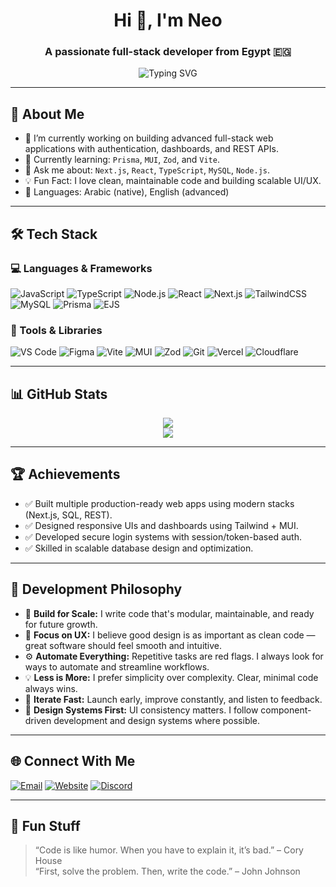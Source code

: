 <h1 align="center">Hi 👋, I'm Neo</h1>
<h3 align="center">A passionate full-stack developer from Egypt 🇪🇬</h3>

<p align="center">
  <img src="https://readme-typing-svg.demolab.com?font=Fira+Code&duration=3000&pause=1000&color=00F7FF&center=true&vCenter=true&width=435&lines=Full+Stack+Web+Developer;Next.js+%2B+Tailwind+CSS+Lover;Always+Learning+New+Technologies" alt="Typing SVG" />
</p>

---

## 📌 About Me

- 🔭 I’m currently working on building advanced full-stack web applications with authentication, dashboards, and REST APIs.
- 🌱 Currently learning: `Prisma`, `MUI`, `Zod`, and `Vite`.
- 💬 Ask me about: `Next.js`, `React`, `TypeScript`, `MySQL`, `Node.js`.
- 💡 Fun Fact: I love clean, maintainable code and building scalable UI/UX.
- 🧠 Languages: Arabic (native), English (advanced)

---

## 🛠️ Tech Stack

### 💻 Languages & Frameworks
![JavaScript](https://img.shields.io/badge/-JavaScript-black?style=flat-square&logo=javascript)
![TypeScript](https://img.shields.io/badge/-TypeScript-black?style=flat-square&logo=typescript)
![Node.js](https://img.shields.io/badge/-Node.js-black?style=flat-square&logo=node.js)
![React](https://img.shields.io/badge/-React-black?style=flat-square&logo=react)
![Next.js](https://img.shields.io/badge/-Next.js-black?style=flat-square&logo=next.js)
![TailwindCSS](https://img.shields.io/badge/-TailwindCSS-black?style=flat-square&logo=tailwindcss)
![MySQL](https://img.shields.io/badge/-MySQL-black?style=flat-square&logo=mysql)
![Prisma](https://img.shields.io/badge/-Prisma-black?style=flat-square&logo=prisma)
![EJS](https://img.shields.io/badge/-EJS-black?style=flat-square&logo=ejs)

### 🔧 Tools & Libraries
![VS Code](https://img.shields.io/badge/-VS%20Code-black?style=flat-square&logo=visualstudiocode)
![Figma](https://img.shields.io/badge/-Figma-black?style=flat-square&logo=figma)
![Vite](https://img.shields.io/badge/-Vite-black?style=flat-square&logo=vite)
![MUI](https://img.shields.io/badge/-MUI-black?style=flat-square&logo=mui)
![Zod](https://img.shields.io/badge/-Zod-black?style=flat-square&logo=zod)
![Git](https://img.shields.io/badge/-Git-black?style=flat-square&logo=git)
![Vercel](https://img.shields.io/badge/-Vercel-black?style=flat-square&logo=vercel)
![Cloudflare](https://img.shields.io/badge/-Cloudflare-black?style=flat-square&logo=cloudflare)

---

## 📊 GitHub Stats

<p align="center">
  <img src="https://github-readme-stats.vercel.app/api?username=Neoa3&show_icons=true&theme=radical" />
  <br>
  <img src="https://github-readme-stats.vercel.app/api/top-langs/?username=Neoa3&layout=compact&theme=radical" />
</p>

---

## 🏆 Achievements

- ✅ Built multiple production-ready web apps using modern stacks (Next.js, SQL, REST).
- ✅ Designed responsive UIs and dashboards using Tailwind + MUI.
- ✅ Developed secure login systems with session/token-based auth.
- ✅ Skilled in scalable database design and optimization.

---

## 🧠 Development Philosophy

- 🚀 **Build for Scale:** I write code that's modular, maintainable, and ready for future growth.
- 🎯 **Focus on UX:** I believe good design is as important as clean code — great software should feel smooth and intuitive.
- ⚙️ **Automate Everything:** Repetitive tasks are red flags. I always look for ways to automate and streamline workflows.
- 💡 **Less is More:** I prefer simplicity over complexity. Clear, minimal code always wins.
- 🔄 **Iterate Fast:** Launch early, improve constantly, and listen to feedback.
- 📐 **Design Systems First:** UI consistency matters. I follow component-driven development and design systems where possible.

---

## 🌐 Connect With Me

[![Email](https://img.shields.io/badge/-Email-red?style=flat-square&logo=gmail)](mailto:mohamed@noonserv.com)
[![Website](https://img.shields.io/badge/-Website-black?style=flat-square&logo=vercel)](https://noonserv.com)
[![Discord](https://img.shields.io/badge/-Website-black?style=flat-square&logo=discord)](https://discord.gg/XEHNf4UAst)

---

## 🧩 Fun Stuff

> “Code is like humor. When you have to explain it, it’s bad.” – Cory House  
> “First, solve the problem. Then, write the code.” – John Johnson
